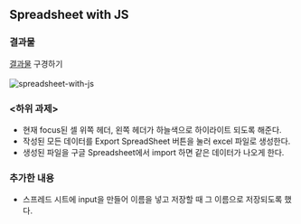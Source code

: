 ## Spreadsheet with JS

### 결과물
[결과물](https://nahyukk.github.io/Spreadsheet-with-JS/) 구경하기 <br><br>
![spreadsheet-with-js](https://github.com/user-attachments/assets/cfc728ff-b304-472f-b523-c35a9933b351)



### <하위 과제>
- 현재 focus된 셀 위쪽 헤더, 왼쪽 헤더가 하늘색으로 하이라이트 되도록 해준다.
- 작성된 모든 데이터를 Export SpreadSheet 버튼을 눌러 excel 파일로 생성한다.
- 생성된 파일을 구글 Spreadsheet에서 import 하면 같은 데이터가 나오게 한다.

### 추가한 내용
- 스프레드 시트에 input을 만들어 이름을 넣고 저장할 때 그 이름으로 저장되도록 했다.
